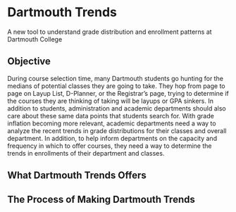 # Dartmouth Trends
A new tool to understand grade distribution and enrollment patterns at Dartmouth College

## Objective 
During course selection time, many Dartmouth students go hunting for the medians of potential classes they are going to take. They hop from page to page on Layup List, D-Planner, or the Registrar’s page, trying to determine if the courses they are thinking of taking will be layups or GPA sinkers. In addition to students, administration and academic departments should also care about these same data points that students search for. With grade inflation becoming more relevant, academic departments need a way to analyze the recent trends in grade distributions for their classes and overall department. In addition, to help inform departments on the capacity and frequency in which to offer courses, they need a way to determine the trends in enrollments of their department and classes. 

## What Dartmouth Trends Offers

## The Process of Making Dartmouth Trends
